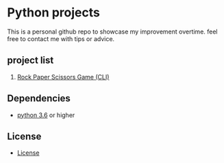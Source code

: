 # Python projects
This is a personal github repo to showcase my improvement overtime.
feel free to contact me with tips or advice.

## project list
1. [Rock Paper Scissors Game (CLI)](https://github.com/fluoxas/Beginner_projects/tree/master/rock_paper_scissors) 

## Dependencies
* [python 3.6](https://www.python.org/downloads/) or higher

## License
* [License](https://github.com/fluoxas/Beginner_projects/blob/master/LICENSE)

